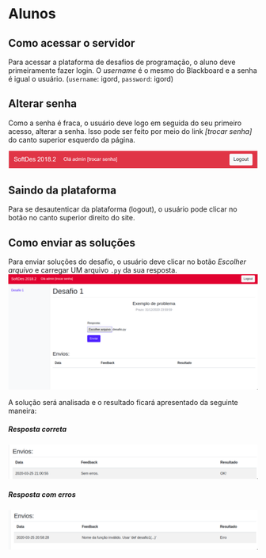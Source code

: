 # Alunos

## Como acessar o servidor
Para acessar a plataforma de desafios de programação, o aluno deve primeiramente fazer login. O *username* é o mesmo do 
Blackboard e a senha é igual o usuário. (`username`: igord, `password`: igord)

## Alterar senha
Como a senha é fraca, o usuário deve logo em seguida do seu primeiro acesso, alterar a senha. Isso pode ser feito por
meio do link *[trocar senha]* do canto superior esquerdo da página.

![Header do site](img/header.png)

## Saindo da plataforma
Para se desautenticar da plataforma (logout), o usuário pode clicar no botão no canto superior direito do site.

## Como enviar as soluções
Para enviar soluções do desafio, o usuário deve clicar no botão *Escolher arquivo* e carregar UM arquivo `.py` da sua
resposta.
![Servidor do desafio](img/seleciona_projeto.png)

A solução será analisada e o resultado ficará apresentado da seguinte maneira:

##### Resposta correta
![Resposta correta](img/resposta_correta.png)

##### Resposta com erros
![Resposta errada](img/resposta_errada.png)
